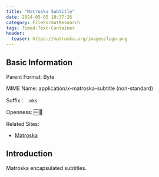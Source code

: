```yaml
---
title: "Matroska Subtitle"
date: 2024-05-05 18:37:26
category: FileFormatResearch
tags: Timed-Text-Container
header:
  teaser: https://matroska.org/images/logo.png
---
```


## Basic Information

Parent Format: Byte

MIME Name: application/x-matroska-subtitle (non-standard)

Suffix： `.mks`

Openness: 🆓📖

Related Sites:

* [Matroska](https://matroska.org/index.html)

## Introduction

Matroska encapsulated subtitles.
